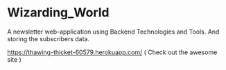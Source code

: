 # Wizarding_World
A newsletter web-application using Backend Technologies and Tools. And storing the subscribers data.

https://thawing-thicket-60579.herokuapp.com/ 
( Check out the awesome site )
